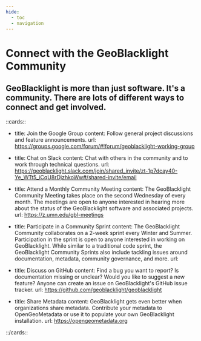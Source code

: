 ```yaml
---
hide:
  - toc
  - navigation
---
```


# Connect with the GeoBlacklight Community

## GeoBlacklight is more than just software. It's a community. There are lots of different ways to connect and get involved.


::cards::

- title: Join the Google Group
  content:     Follow general project discussions and feature announcements.
  url: https://groups.google.com/forum/#!forum/geoblacklight-working-group
    
- title: Chat on Slack
  content:   Chat with others in the community and to work through technical questions. 
  url: https://geoblacklight.slack.com/join/shared_invite/zt-1p7dcay40-Ye_WTt5_iCqU8rDjzhkoWw#/shared-invite/email

- title: Attend a Monthly Community Meeting
  content:   The GeoBlacklight Community Meeting takes place on the second Wednesday of every month. The meetings are open to anyone interested in hearing more about the status of the GeoBlacklight software and associated projects.
  url: https://z.umn.edu/gbl-meetings
  
- title: Participate in a Community Sprint
  content:  The GeoBlacklight Community collaborates on a 2-week sprint every Winter and Summer. Participation in the sprint is open to anyone interested in working on GeoBlacklight. While similar to a traditional code sprint, the GeoBlacklight Community Sprints also include tackling issues around documentation, metadata, community governance, and more. 
  url: 
  
- title: Discuss on GitHub
  content: Find a bug you want to report? Is documentation missing or unclear? Would you like to suggest a new feature? Anyone can create an issue on GeoBlacklight's GitHub issue tracker.
  url: https://github.com/geoblacklight/geoblacklight

- title: Share Metadata
  content: GeoBlacklight gets even better when organizations share metadata. Contribute your metadata to OpenGeoMetadata or use it to populate your own GeoBlacklight installation.
  url: https://opengeometadata.org


::/cards::